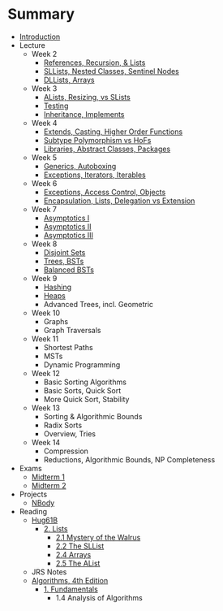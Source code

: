 # Summary

* [Introduction](README.md)
* Lecture
  * Week 2
    * [References, Recursion, & Lists](lecture/week02/lec03.md)
    * [SLLists, Nested Classes, Sentinel Nodes](lecture/week02/lec04.md)
    * [DLLists, Arrays](lecture/week02/lec05.md)
  * Week 3
    * [ALists, Resizing, vs SLists](lecture/week03/lec06.md)
    * [Testing](lecture/week03/lec07.md)
    * [Inheritance, Implements](lecture/week03/lec08.md)
  * Week 4
    * [Extends, Casting, Higher Order Functions](lecture/week04/lec09.md)
    * [Subtype Polymorphism vs HoFs](lecture/week04/lec10.md)
    * [Libraries, Abstract Classes, Packages](lecture/week04/lec11/lec11.md)
  * Week 5
    * [Generics, Autoboxing](lecture/week05/lec13.md)
    * [Exceptions, Iterators, Iterables](lecture/week05/lec14/lec14.md)
  * Week 6
    * [Exceptions, Access Control, Objects](lecture/week06/lec15.md)
    * [Encapsulation, Lists, Delegation vs Extension](lecture/week06/lec16.md)
  * Week 7
    * [Asymptotics I](lecture/week07/lec17.md)
    * [Asymptotics II](lecture/week07/lec18/lec18.md)
    * [Asymptotics III](lecture/week07/lec19/lec19.md)
  * Week 8
    * [Disjoint Sets](lecture/week08/lec20/lec20.md)
    * [Trees, BSTs](lecture/week08/lec21/lec21.md)
    * [Balanced BSTs](lecture/week08/lec22/lec22.md)
  * Week 9
    * [Hashing](lecture/week09/lec23.md)
    * [Heaps](lecture/week09/lec24/lec24.md)
    * Advanced Trees, incl. Geometric
  * Week 10
    * Graphs
    * Graph Traversals
  * Week 11
    * Shortest Paths
    * MSTs
    * Dynamic Programming
  * Week 12
    * Basic Sorting Algorithms
    * Basic Sorts, Quick Sort
    * More Quick Sort, Stability
  * Week 13
    * Sorting & Algorithmic Bounds
    * Radix Sorts
    * Overview, Tries
  * Week 14
    * Compression
    * Reductions, Algorithmic Bounds, NP Completeness
* Exams
  * [Midterm 1](review/mt1.md)
  * [Midterm 2](review/mt2.md)
* Projects
  * [NBody](projects/NBody.md)
* Reading
  * [Hug61B](https://joshhug.gitbooks.io/hug61b/content/)
    * [2. Lists](https://joshhug.gitbooks.io/hug61b/content/chap2/)
      * [2.1 Mystery of the Walrus](reading/Ch2/1.md)
      * [2.2 The SLList](reading/Ch2/2/2.md)
      * [2.4 Arrays](reading/Ch2/4.md)
      * [2.5 The AList](reading/Ch2/5.md)
  * JRS Notes
  * [Algorithms, 4th Edition](http://algs4.cs.princeton.edu/home/)
    * [1. Fundamentals](http://algs4.cs.princeton.edu/10fundamentals/)
      * 1.4 Analysis of Algorithms
